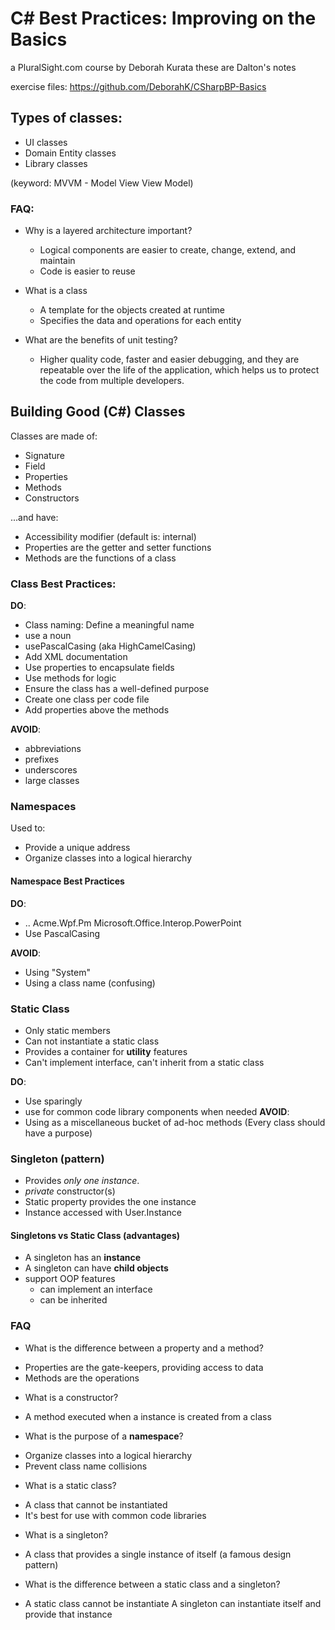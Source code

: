 # C# Best Practices: Improving on the Basics
a PluralSight.com course
by Deborah Kurata
these are Dalton's notes

exercise files:
https://github.com/DeborahK/CSharpBP-Basics

## Types of classes:
* UI classes
* Domain Entity classes
* Library classes

(keyword: MVVM - Model View View Model)

### FAQ:
* Why is a layered architecture important?
    - Logical components are easier to create, change, extend, and maintain
    - Code is easier to reuse

* What is a class
    - A template for the objects created at runtime
    - Specifies the data and operations for each entity

* What are the benefits of unit testing?
    - Higher quality code, faster and easier debugging, and they are repeatable over the life of the application, which helps us to protect the code from multiple developers.

## Building Good (C#) Classes
Classes are made of:
* Signature
* Field
* Properties
* Methods
* Constructors

...and have:
* Accessibility modifier (default is: internal)
* Properties are the getter and setter functions
* Methods are the functions of a class
 
### Class Best Practices:
**DO**: 
* Class naming: Define a meaningful name
* use a noun
* usePascalCasing (aka HighCamelCasing)
* Add XML documentation
* Use properties to encapsulate fields
* Use methods for logic
* Ensure the class has a well-defined purpose
* Create one class per code file
* Add properties above the methods

**AVOID**:
* abbreviations
* prefixes
* underscores
* large classes

### Namespaces
Used to:
* Provide a unique address
* Organize classes into a logical hierarchy
  
#### Namespace Best Practices
**DO**:
* <company>.<technology>.<feature>
    Acme.Wpf.Pm
    Microsoft.Office.Interop.PowerPoint
* Use PascalCasing

**AVOID**:
* Using "System"
* Using a class name (confusing)

### Static Class
* Only static members
* Can not instantiate a static class
* Provides a container for **utility** features
* Can't implement interface, can't inherit from a static class

**DO**:
* Use sparingly
* use for common code library components when needed
**AVOID**:
* Using as a miscellaneous bucket of ad-hoc methods (Every class should have a purpose)

### Singleton (pattern)
 * Provides *only one instance*.
 * *private* constructor(s)
 * Static property provides the one instance
 * Instance accessed with User.Instance

 #### Singletons vs Static Class (advantages)
 * A singleton has an **instance**
 * A singleton can have **child objects**
 * support OOP features
    - can implement an interface
    - can be inherited

### FAQ
* What is the difference between a property and a method?
- Properties are the gate-keepers, providing access to data
- Methods are the operations

* What is a constructor?
- A method executed when a instance is created from a class

* What is the purpose of a **namespace**?
- Organize classes into a logical hierarchy
- Prevent class name collisions

* What is a static class?
- A class that cannot be instantiated
- It's best for use with common code libraries

* What is a singleton?
- A class that provides a single instance of itself (a famous design pattern)

* What is the difference between a static class and a singleton?
- A static class cannot be instantiate
  A singleton can instantiate itself and provide that instance